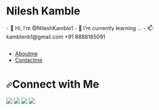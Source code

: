 <h1>Nilesh Kamble</h1>
- 👋 Hi, I’m @NileshKamble1
- 🌱 I’m currently learning ...
- 📫 kamblenb1@gmail.com +91 8888165091

<p><a target="_blank" rel="noopener noreferrer nofollow" href="https://camo.githubusercontent.com/90b3a0cd242911b7d78ff5e928423a95242e532ffffb2f99f8d33eddefcd8589/68747470733a2f2f76697369746f722d62616467652e6c616f62692e6963752f62616467653f706167655f69643d4d6168696b6f6c686532332e4d6168696b6f6c68653233"><img src="https://camo.githubusercontent.com/90b3a0cd242911b7d78ff5e928423a95242e532ffffb2f99f8d33eddefcd8589/68747470733a2f2f76697369746f722d62616467652e6c616f62692e6963752f62616467653f706167655f69643d4d6168696b6f6c686532332e4d6168696b6f6c68653233" alt="" data-canonical-src="https://visitor-badge.laobi.icu/badge?page_id=Mahikolhe23.Mahikolhe23" style="max-width: 100%;"></a></p>

- [Aboutme](./Aboutme.md)
- [Contactme](./Contactme.md)

<h1><a id="user-content-connect-with-me" class="anchor" aria-hidden="true" href="#connect-with-me"><svg class="octicon octicon-link" viewBox="0 0 16 16" version="1.1" width="16" height="16" aria-hidden="true"><path fill-rule="evenodd" d="M7.775 3.275a.75.75 0 001.06 1.06l1.25-1.25a2 2 0 112.83 2.83l-2.5 2.5a2 2 0 01-2.83 0 .75.75 0 00-1.06 1.06 3.5 3.5 0 004.95 0l2.5-2.5a3.5 3.5 0 00-4.95-4.95l-1.25 1.25zm-4.69 9.64a2 2 0 010-2.83l2.5-2.5a2 2 0 012.83 0 .75.75 0 001.06-1.06 3.5 3.5 0 00-4.95 0l-2.5 2.5a3.5 3.5 0 004.95 4.95l1.25-1.25a.75.75 0 00-1.06-1.06l-1.25 1.25a2 2 0 01-2.83 0z"></path></svg></a>Connect with Me</h1>
<a href="https://github.com/NileshKamble1"><img src="https://img.shields.io/badge/GitHub-100000?style=for-the-badge&amp;logo=github&amp;logoColor=white" style="max-width: 100%;"></a>
<a href="https://www.linkedin.com/in/nilesh-kamble-7866b8160/" rel="nofollow"><img src="https://img.shields.io/badge/LinkedIn-0077B5?style=for-the-badge&amp;logo=linkedin&amp;logoColor=white" style="max-width: 100%;"></a>
<a href="https://twitter.com/Nileshkamble111" rel="nofollow"><img src="https://img.shields.io/badge/Twitter-1DA1F2?style=for-the-badge&amp;logo=twitter&amp;logoColor=white" style="max-width: 100%;"></a>
<a href="https://www.instagram.com/nk_nileshkamble/?hl=en"><img src="https://img.shields.io/badge/Instagram-E4405F?style=for-the-badge&logo=instagram&logoColor=white" style="max-width: 100%;"></a>

<!---
NileshKamble1/NileshKamble1 is a ✨ special ✨ repository because its `README.md` (this file) appears on your GitHub profile.
You can click the Preview link to take a look at your changes.
--->
